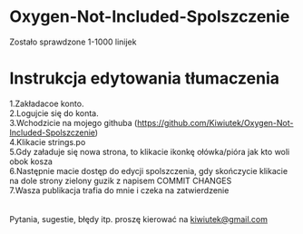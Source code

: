 # Oxygen-Not-Included-Spolszczenie
Zostało sprawdzone 1-1000 linijek

# Instrukcja edytowania tłumaczenia
1.Zakładacoe konto.<br>
2.Logujcie się do konta.<br>
3.Wchodzicie na mojego githuba (https://github.com/Kiwiutek/Oxygen-Not-Included-Spolszczenie)<br>
4.Klikacie strings.po<br>
5.Gdy załaduje się nowa strona, to klikacie ikonkę ołówka/pióra jak kto woli obok kosza<br>
6.Następnie macie dostęp do edycji spolszczenia, gdy skończycie klikacie na dole strony zielony guzik z napisem COMMIT CHANGES<br>
7.Wasza publikacja trafia do mnie i czeka na zatwierdzenie <br>
<br><br>
Pytania, sugestie, błędy itp. proszę kierować na kiwiutek@gmail.com
